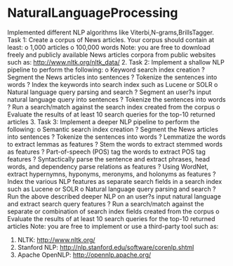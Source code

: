 # NaturalLanguageProcessing
Implemented different NLP algorithms like Viterbi,N-grams,BrillsTagger.
Task 1: Create a corpus of News articles. Your corpus should contain at least:o 1,000 articleso 100,000 wordsNote: you are free to download freely and publicly available News articles corpora from public websites such as: http://www.nltk.org/nltk_data/2. Task 2: Implement a shallow NLP pipeline to perform the following:o Keyword search index creation? Segment the News articles into sentences? Tokenize the sentences into words? Index the keywords into search index such as Lucene or SOLRo Natural language query parsing and search? Segment an user?s input natural language query into sentences? Tokenize the sentences into words? Run a search/match against the search index created from the corpuso Evaluate the results of at least 10 search queries for the top-10 returned articles3. Task 3: Implement a deeper NLP pipeline to perform the following:o Semantic search index creation? Segment the News articles into sentences? Tokenize the sentences into words? Lemmatize the words to extract lemmas as features? Stem the words to extract stemmed words as features? Part-of-speech (POS) tag the words to extract POS tag features? Syntactically parse the sentence and extract phrases, head words, and dependency parse relations as features? Using WordNet, extract hypernymns, hyponyms, meronyms, and holonyms as features? Index the various NLP features as separate search fields in a search index such as Lucene or SOLRo Natural language query parsing and search? Run the above described deeper NLP on an user?s input natural language and extract search query features? Run a search/match against the separate or combination of search index fields created from the corpuso Evaluate the results of at least 10 search queries for the top-10 returned articlesNote: you are free to implement or use a third-party tool such as:1. NLTK: http://www.nltk.org/2. Stanford NLP: http://nlp.stanford.edu/software/corenlp.shtml3. Apache OpenNLP: http://opennlp.apache.org/